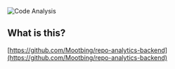 <img src="https://repo-analytics-backend.vercel.app/api?backgroundColor=black&titleColor=white&textColor=white&subHeader=2025-01-10%2005%3A11%3A22&title=Analysis%20of%20%27repo-analytics-backend%27&numFiles=18&totalLines=6177&errors=5&extensions=sample%2Csvg%2CHEAD%2Cjs%2Cjson%2Cmjs%2Cmain%2Ccss%2Cmd%2Cconfig%2Cdescription%2Cindex%2Cpacked-refs%2Cexclude%2Cidx%2Cpack%2Crev%2Cico&fileCounter=14%2C5%2C4%2C4%2C3%2C2%2C2%2C2%2C1%2C1%2C1%2C1%2C1%2C1%2C1%2C1%2C1%2C1&lineCounterPerFile=868%2C5%2C4%2C147%2C4865%2C18%2C2%2C210%2C36%2C13%2C1%2C0%2C2%2C6%2C0%2C0%2C0%2C0" alt="Code Analysis" />

## What is this?
[https://github.com/Mootbing/repo-analytics-backend](https://github.com/Mootbing/repo-analytics-backend)
